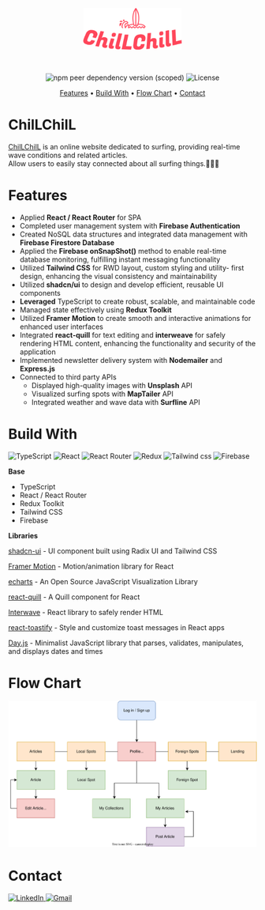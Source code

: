 <div align="center">
  <div >
    <a href="https://chillchill.website" target="blank">
      <img src="./src/assets/logos/logo-red.png" alt="Logo" width="200px">
    </a>
  </div>

&nbsp;

![npm peer dependency version (scoped)](https://img.shields.io/npm/dependency-version/eslint-config-prettier/peer/eslint) ![License](https://img.shields.io/badge/License-MIT-blue)

[Features](#Features) • [Build With](#Build-With) • [Flow Chart](#Flow-Chart) • [Contact](#Contact)

</div>

# ChilLChilL

[ChilLChilL](https://chillchill.website) is an online website dedicated to surfing, providing real-time wave conditions
and related articles.<br/>
Allow users to easily stay connected about all surfing things.🏄🏼‍♂️

# Features

- Applied **React / React Router** for SPA
- Completed user management system with **Firebase Authentication**
- Created NoSQL data structures and integrated data management with **Firebase Firestore Database**
- Applied the **Firebase onSnapShot()** method to enable real-time database monitoring, fulfilling instant messaging functionality
- Utilized **Tailwind CSS** for RWD layout, custom styling and utility- first design, enhancing the visual consistency and maintainability
- Utilized **shadcn/ui** to design and develop efficient, reusable UI components
- **Leveraged** TypeScript to create robust, scalable, and maintainable code
- Managed state effectively using **Redux Toolkit**
- Utilized **Framer Motion** to create smooth and interactive animations for enhanced user interfaces
- Integrated **react-quill** for text editing and **interweave** for safely rendering HTML content, enhancing the functionality and security of the application
- Implemented newsletter delivery system with **Nodemailer** and **Express.js**
- Connected to third party APIs
  -  Displayed high-quality images with **Unsplash** API
  -  Visualized surfing spots with **MapTailer** API
  -  Integrated weather and wave data with **Surfline** API

# Build With

![TypeScript](https://img.shields.io/badge/TypeScript-3178C6.svg?style=for-the-badge&logo=TypeScript&logoColor=white)
![React](https://img.shields.io/badge/react-%2320232a.svg?style=for-the-badge&logo=react&logoColor=%2361DAFB)
![React Router](https://img.shields.io/badge/React%20Router-CA4245.svg?style=for-the-badge&logo=React-Router&logoColor=white)
![Redux](https://img.shields.io/badge/Redux-764ABC.svg?style=for-the-badge&logo=Redux&logoColor=white)
![Tailwind css](https://img.shields.io/badge/Tailwind%20CSS-06B6D4.svg?style=for-the-badge&logo=Tailwind-CSS&logoColor=white)
![Firebase](https://img.shields.io/badge/Firebase-FFCA28.svg?style=for-the-badge&logo=Firebase&logoColor=black)

**Base**

- TypeScript
- React / React Router
- Redux Toolkit
- Tailwind CSS
- Firebase

**Libraries**

[shadcn-ui](https://ui.shadcn.com/) - UI component built using Radix UI and Tailwind CSS

[Framer Motion](https://www.framer.com/motion/) - Motion/animation library for React

[echarts](https://echarts.apache.org/en/index.html) - An Open Source JavaScript Visualization Library

[react-quill](https://github.com/zenoamaro/react-quill) - A Quill component for React

[Interwave](https://www.npmjs.com/package/interweave) - React library to safely render HTML

[react-toastify](https://fkhadra.github.io/react-toastify) - Style and customize toast messages in React apps

[Day.js](https://www.npmjs.com/package/dayjs) - Minimalist JavaScript library that parses, validates, manipulates, and displays dates and times

# Flow Chart

![flow chart](./src/assets/images/flow2.drawio.svg)

# Contact

<a href="https://www.linkedin.com/in/andrewchen1119" target="_blank">
  <img src="https://img.shields.io/badge/LinkedIn-0A66C2.svg?style=for-the-badge&logo=LinkedIn&logoColor=white" alt="LinkedIn">
</a>
<a href="mailto:andrew831119work@gmail.com">
  <img src="https://img.shields.io/badge/Gmail-EA4335.svg?style=for-the-badge&logo=Gmail&logoColor=white" alt="Gmail">
</a>
